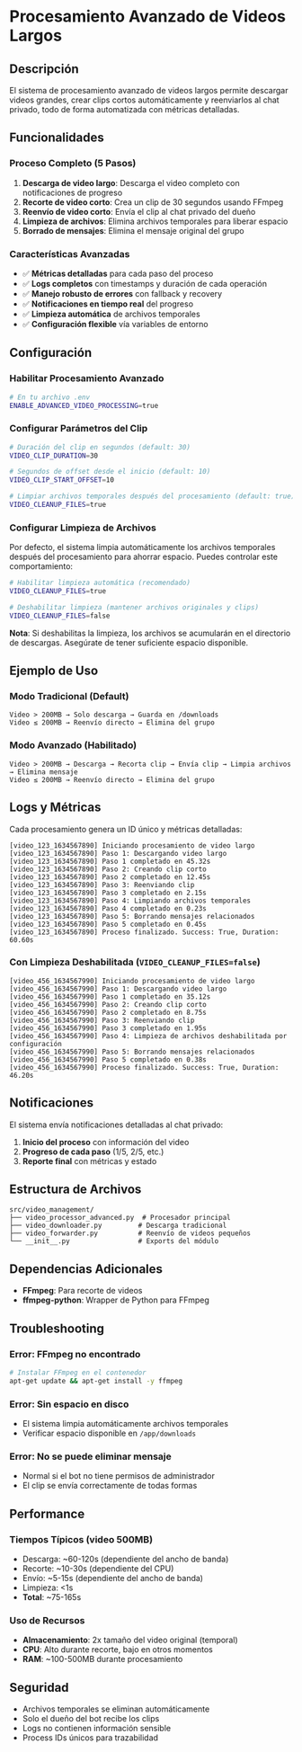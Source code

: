 # Procesamiento Avanzado de Videos Largos

## Descripción

El sistema de procesamiento avanzado de videos largos permite descargar videos grandes, crear clips cortos automáticamente y reenviarlos al chat privado, todo de forma automatizada con métricas detalladas.

## Funcionalidades

### Proceso Completo (5 Pasos)

1. **Descarga de video largo**: Descarga el video completo con notificaciones de progreso
2. **Recorte de video corto**: Crea un clip de 30 segundos usando FFmpeg
3. **Reenvío de video corto**: Envía el clip al chat privado del dueño
4. **Limpieza de archivos**: Elimina archivos temporales para liberar espacio
5. **Borrado de mensajes**: Elimina el mensaje original del grupo

### Características Avanzadas

- ✅ **Métricas detalladas** para cada paso del proceso
- ✅ **Logs completos** con timestamps y duración de cada operación
- ✅ **Manejo robusto de errores** con fallback y recovery
- ✅ **Notificaciones en tiempo real** del progreso
- ✅ **Limpieza automática** de archivos temporales
- ✅ **Configuración flexible** vía variables de entorno

## Configuración

### Habilitar Procesamiento Avanzado

```bash
# En tu archivo .env
ENABLE_ADVANCED_VIDEO_PROCESSING=true
```

### Configurar Parámetros del Clip

```bash
# Duración del clip en segundos (default: 30)
VIDEO_CLIP_DURATION=30

# Segundos de offset desde el inicio (default: 10)
VIDEO_CLIP_START_OFFSET=10

# Limpiar archivos temporales después del procesamiento (default: true)
VIDEO_CLEANUP_FILES=true
```

### Configurar Limpieza de Archivos

Por defecto, el sistema limpia automáticamente los archivos temporales después del procesamiento para ahorrar espacio. Puedes controlar este comportamiento:

```bash
# Habilitar limpieza automática (recomendado)
VIDEO_CLEANUP_FILES=true

# Deshabilitar limpieza (mantener archivos originales y clips)
VIDEO_CLEANUP_FILES=false
```

**Nota**: Si deshabilitas la limpieza, los archivos se acumularán en el directorio de descargas. Asegúrate de tener suficiente espacio disponible.

## Ejemplo de Uso

### Modo Tradicional (Default)
```
Video > 200MB → Solo descarga → Guarda en /downloads
Video ≤ 200MB → Reenvío directo → Elimina del grupo
```

### Modo Avanzado (Habilitado)
```
Video > 200MB → Descarga → Recorta clip → Envía clip → Limpia archivos → Elimina mensaje
Video ≤ 200MB → Reenvío directo → Elimina del grupo
```

## Logs y Métricas

Cada procesamiento genera un ID único y métricas detalladas:

```
[video_123_1634567890] Iniciando procesamiento de video largo
[video_123_1634567890] Paso 1: Descargando video largo
[video_123_1634567890] Paso 1 completado en 45.32s
[video_123_1634567890] Paso 2: Creando clip corto
[video_123_1634567890] Paso 2 completado en 12.45s
[video_123_1634567890] Paso 3: Reenviando clip
[video_123_1634567890] Paso 3 completado en 2.15s
[video_123_1634567890] Paso 4: Limpiando archivos temporales
[video_123_1634567890] Paso 4 completado en 0.23s
[video_123_1634567890] Paso 5: Borrando mensajes relacionados
[video_123_1634567890] Paso 5 completado en 0.45s
[video_123_1634567890] Proceso finalizado. Success: True, Duration: 60.60s
```

### Con Limpieza Deshabilitada (`VIDEO_CLEANUP_FILES=false`)

```
[video_456_1634567990] Iniciando procesamiento de video largo
[video_456_1634567990] Paso 1: Descargando video largo
[video_456_1634567990] Paso 1 completado en 35.12s
[video_456_1634567990] Paso 2: Creando clip corto
[video_456_1634567990] Paso 2 completado en 8.75s
[video_456_1634567990] Paso 3: Reenviando clip
[video_456_1634567990] Paso 3 completado en 1.95s
[video_456_1634567990] Paso 4: Limpieza de archivos deshabilitada por configuración
[video_456_1634567990] Paso 5: Borrando mensajes relacionados
[video_456_1634567990] Paso 5 completado en 0.38s
[video_456_1634567990] Proceso finalizado. Success: True, Duration: 46.20s
```

## Notificaciones

El sistema envía notificaciones detalladas al chat privado:

1. **Inicio del proceso** con información del video
2. **Progreso de cada paso** (1/5, 2/5, etc.)
3. **Reporte final** con métricas y estado

## Estructura de Archivos

```
src/video_management/
├── video_processor_advanced.py  # Procesador principal
├── video_downloader.py         # Descarga tradicional
├── video_forwarder.py          # Reenvío de videos pequeños
└── __init__.py                 # Exports del módulo
```

## Dependencias Adicionales

- **FFmpeg**: Para recorte de videos
- **ffmpeg-python**: Wrapper de Python para FFmpeg

## Troubleshooting

### Error: FFmpeg no encontrado
```bash
# Instalar FFmpeg en el contenedor
apt-get update && apt-get install -y ffmpeg
```

### Error: Sin espacio en disco
- El sistema limpia automáticamente archivos temporales
- Verificar espacio disponible en `/app/downloads`

### Error: No se puede eliminar mensaje
- Normal si el bot no tiene permisos de administrador
- El clip se envía correctamente de todas formas

## Performance

### Tiempos Típicos (video 500MB)
- Descarga: ~60-120s (dependiente del ancho de banda)
- Recorte: ~10-30s (dependiente del CPU)
- Envío: ~5-15s (dependiente del ancho de banda)
- Limpieza: <1s
- **Total**: ~75-165s

### Uso de Recursos
- **Almacenamiento**: 2x tamaño del video original (temporal)
- **CPU**: Alto durante recorte, bajo en otros momentos
- **RAM**: ~100-500MB durante procesamiento

## Seguridad

- Archivos temporales se eliminan automáticamente
- Solo el dueño del bot recibe los clips
- Logs no contienen información sensible
- Process IDs únicos para trazabilidad